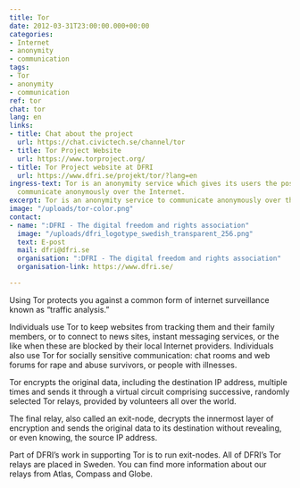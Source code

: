 ```yaml
---
title: Tor
date: 2012-03-31T23:00:00.000+00:00
categories:
- Internet
- anonymity
- communication
tags:
- Tor
- anonymity
- communication
ref: tor
chat: tor
lang: en
links:
- title: Chat about the project
  url: https://chat.civictech.se/channel/tor
- title: Tor Project Website
  url: https://www.torproject.org/
- title: Tor Project website at DFRI
  url: https://www.dfri.se/projekt/tor/?lang=en
ingress-text: Tor is an anonymity service which gives its users the possibility to
  communicate anonymously over the Internet.
excerpt: Tor is an anonymity service to communicate anonymously over the Internet.
image: "/uploads/tor-color.png"
contact:
- name: ":DFRI - The digital freedom and rights association"
  image: "/uploads/dfri_logotype_swedish_transparent_256.png"
  text: E-post
  mail: dfri@dfri.se
  organisation: ":DFRI - The digital freedom and rights association"
  organisation-link: https://www.dfri.se/

---
```

Using Tor protects you against a common form of internet surveillance known as “traffic analysis.”

Individuals use Tor to keep websites from tracking them and their family members, or to connect to news sites, instant messaging services, or the like when these are blocked by their local Internet providers. Individuals also use Tor for socially sensitive communication: chat rooms and web forums for rape and abuse survivors, or people with illnesses.

Tor encrypts the original data, including the destination IP address, multiple times and sends it through a virtual circuit comprising successive, randomly selected Tor relays, provided by volunteers all over the world.

The final relay, also called an exit-node, decrypts the innermost layer of encryption and sends the original data to its destination without revealing, or even knowing, the source IP address.

Part of DFRI’s work in supporting Tor is to run exit-nodes. All of DFRI’s Tor relays are placed in Sweden. You can find more information about our relays from Atlas, Compass and Globe.